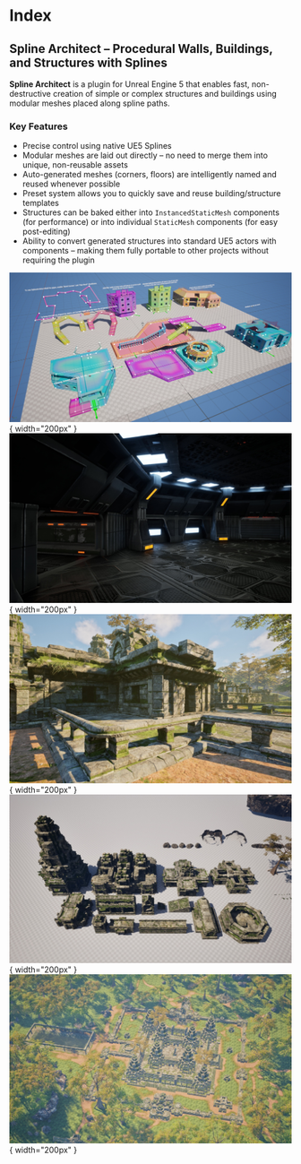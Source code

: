 # Index
## Spline Architect – Procedural Walls, Buildings, and Structures with Splines

**Spline Architect** is a plugin for Unreal Engine 5 that enables fast, non-destructive creation of simple or complex structures and buildings using modular meshes placed along spline paths.

### Key Features

- Precise control using native UE5 Splines
- Modular meshes are laid out directly – no need to merge them into unique, non-reusable assets
- Auto-generated meshes (corners, floors) are intelligently named and reused whenever possible
- Preset system allows you to quickly save and reuse building/structure templates
- Structures can be baked either into `InstancedStaticMesh` components (for performance) or into individual `StaticMesh` components (for easy post-editing)
- Ability to convert generated structures into standard UE5 actors with components – making them fully portable to other projects without requiring the plugin

![](assets/slide1.jpg){ width="200px" }
![](assets/slide2.jpg){ width="200px" }
![](assets/slide3.jpg){ width="200px" }
![](assets/slide4.jpg){ width="200px" }
![](assets/slide5.jpg){ width="200px" }
